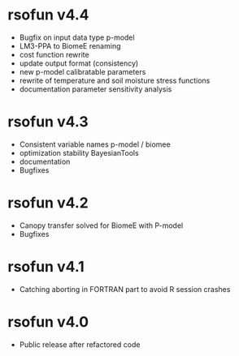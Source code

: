 # rsofun v4.4

* Bugfix on input data type p-model
* LM3-PPA to BiomeE renaming
* cost function rewrite
* update output format (consistency)
* new p-model calibratable parameters
* rewrite of temperature and soil moisture stress functions
* documentation parameter sensitivity analysis

# rsofun v4.3

* Consistent variable names p-model / biomee
* optimization stability BayesianTools
* documentation
* Bugfixes

# rsofun v4.2

* Canopy transfer solved for BiomeE with P-model
* Bugfixes

# rsofun v4.1

* Catching aborting in FORTRAN part to avoid R session crashes

# rsofun v4.0

* Public release after refactored code

